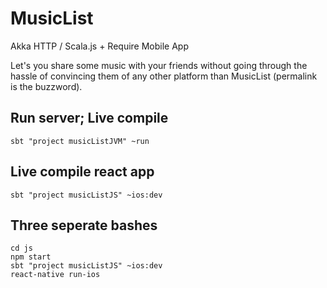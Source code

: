 # MusicList

Akka HTTP / Scala.js + Require Mobile App

Let's you share some music with your friends without going through
the hassle of convincing them of any other platform than MusicList (permalink is the buzzword).

## Run server; Live compile
    sbt "project musicListJVM" ~run

## Live compile react app
    sbt "project musicListJS" ~ios:dev


## Three seperate bashes
    cd js
    npm start
    sbt "project musicListJS" ~ios:dev
    react-native run-ios
